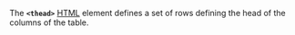The **`<thead>`** [HTML](https://developer.mozilla.org/en-US/docs/Web/HTML) element defines a set of rows defining the head of the columns of the table.
